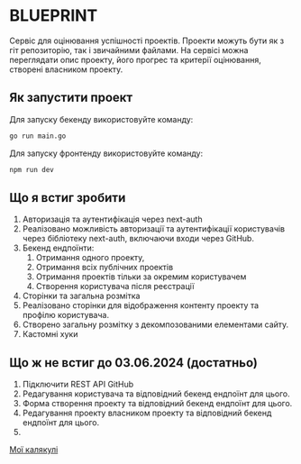 # BLUEPRINT

Cервіс для оцінювання успішності проектів. Проекти можуть бути як з гіт репозиторію, так і звичайними файлами. На сервісі можна переглядати опис проекту, його прогрес та критерії оцінювання, створені власником проекту.

## Як запустити проект

Для запуску бекенду використовуйте команду:

```bash
go run main.go
```

Для запуску фронтенду використовуйте команду:

```bash
npm run dev
```


## Що я встиг зробити

1. Авторизація та аутентифікація через next-auth
2. Реалізовано можливість авторизації та аутентифікації користувачів через бібліотеку next-auth, включаючи входи через GitHub.
3. Бекенд ендпоїнти: 
   1. Отримання одного проекту,
   2. Отримання всіх публічних проектів
   3. Отримання проектів тільки за окремим користувачем
   4. Створення користувача після реєстрації
4. Сторінки та загальна розмітка
5. Реалізовано сторінки для відображення контенту проекту та профілю користувача.
6. Створено загальну розмітку з декомпозованими елементами сайту.
7. Кастомні хуки


## Що ж не встиг до 03.06.2024 (достатньо)
1. Підключити REST API GitHub
2. Редагування користувача та відповідний бекенд ендпоїнт для цього.
3. Форма створення проекту та відповідний бекенд ендпоїнт для цього.
4. Редагування проекту власником проекту та відповідний бекенд ендпоїнт для цього.
5. 
[Мої калякулі](https://excalidraw.com/#json=fDqVw199y2NrinonvLvUX,1fP3vBdPk5LxmHCEMpNYZw)
